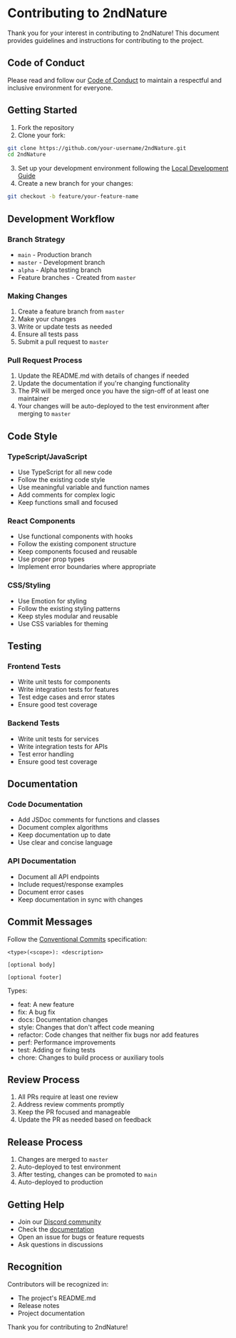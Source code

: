 # Contributing to 2ndNature

Thank you for your interest in contributing to 2ndNature! This document provides guidelines and instructions for contributing to the project.

## Code of Conduct

Please read and follow our [Code of Conduct](./CODE_OF_CONDUCT.md) to maintain a respectful and inclusive environment for everyone.

## Getting Started

1. Fork the repository
2. Clone your fork:
```bash
git clone https://github.com/your-username/2ndNature.git
cd 2ndNature
```
3. Set up your development environment following the [Local Development Guide](./local-development.md)
4. Create a new branch for your changes:
```bash
git checkout -b feature/your-feature-name
```

## Development Workflow

### Branch Strategy

- `main` - Production branch
- `master` - Development branch
- `alpha` - Alpha testing branch
- Feature branches - Created from `master`

### Making Changes

1. Create a feature branch from `master`
2. Make your changes
3. Write or update tests as needed
4. Ensure all tests pass
5. Submit a pull request to `master`

### Pull Request Process

1. Update the README.md with details of changes if needed
2. Update the documentation if you're changing functionality
3. The PR will be merged once you have the sign-off of at least one maintainer
4. Your changes will be auto-deployed to the test environment after merging to `master`

## Code Style

### TypeScript/JavaScript

- Use TypeScript for all new code
- Follow the existing code style
- Use meaningful variable and function names
- Add comments for complex logic
- Keep functions small and focused

### React Components

- Use functional components with hooks
- Follow the existing component structure
- Keep components focused and reusable
- Use proper prop types
- Implement error boundaries where appropriate

### CSS/Styling

- Use Emotion for styling
- Follow the existing styling patterns
- Keep styles modular and reusable
- Use CSS variables for theming

## Testing

### Frontend Tests

- Write unit tests for components
- Write integration tests for features
- Test edge cases and error states
- Ensure good test coverage

### Backend Tests

- Write unit tests for services
- Write integration tests for APIs
- Test error handling
- Ensure good test coverage

## Documentation

### Code Documentation

- Add JSDoc comments for functions and classes
- Document complex algorithms
- Keep documentation up to date
- Use clear and concise language

### API Documentation

- Document all API endpoints
- Include request/response examples
- Document error cases
- Keep documentation in sync with changes

## Commit Messages

Follow the [Conventional Commits](https://www.conventionalcommits.org/) specification:

```
<type>(<scope>): <description>

[optional body]

[optional footer]
```

Types:
- feat: A new feature
- fix: A bug fix
- docs: Documentation changes
- style: Changes that don't affect code meaning
- refactor: Code changes that neither fix bugs nor add features
- perf: Performance improvements
- test: Adding or fixing tests
- chore: Changes to build process or auxiliary tools

## Review Process

1. All PRs require at least one review
2. Address review comments promptly
3. Keep the PR focused and manageable
4. Update the PR as needed based on feedback

## Release Process

1. Changes are merged to `master`
2. Auto-deployed to test environment
3. After testing, changes can be promoted to `main`
4. Auto-deployed to production

## Getting Help

- Join our [Discord community](https://discord.gg/your-discord)
- Check the [documentation](./README.md)
- Open an issue for bugs or feature requests
- Ask questions in discussions

## Recognition

Contributors will be recognized in:
- The project's README.md
- Release notes
- Project documentation

Thank you for contributing to 2ndNature! 